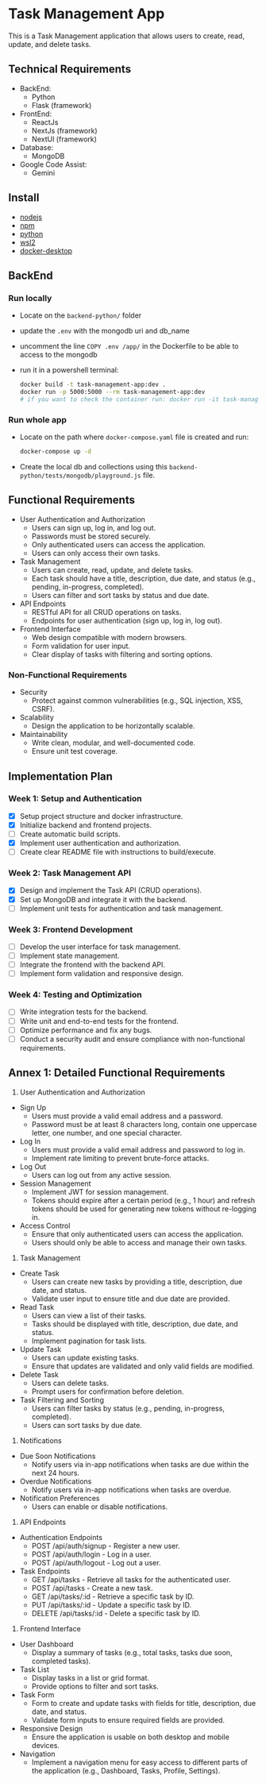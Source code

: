 # Task Management App

This is a Task Management application that allows users to create, read, update, and delete tasks.

## Technical Requirements

- BackEnd:
  - Python
  - Flask (framework)
- FrontEnd:
  - ReactJs
  - NextJs (framework)
  - NextUI (framework)
- Database:
  - MongoDB
- Google Code Assist:
  - Gemini

## Install

- [nodejs](https://nodejs.org/en)
- [npm](https://docs.npmjs.com/downloading-and-installing-node-js-and-npm)
- [python](https://www.python.org/downloads/)
- [wsl2](https://learn.microsoft.com/en-us/windows/wsl/install)
- [docker-desktop](https://docs.docker.com/desktop/release-notes/)

## BackEnd

### Run locally

- Locate on the `backend-python/` folder
- update the `.env` with the mongodb uri and db_name
- uncomment the line `COPY .env /app/` in the Dockerfile to be able to access to the mongodb
- run it in a powershell terminal:

  ```bash
  docker build -t task-management-app:dev .
  docker run -p 5000:5000 --rm task-management-app:dev
  # if you want to check the container run: docker run -it task-manager-app bash
  ```

### Run whole app

- Locate on the path where `docker-compose.yaml` file is created and run:

  ```bash
  docker-compose up -d
  ```

- Create the local db and collections using this `backend-python/tests/mongodb/playground.js` file.

## Functional Requirements

- User Authentication and Authorization
  - Users can sign up, log in, and log out.
  - Passwords must be stored securely.
  - Only authenticated users can access the application.
  - Users can only access their own tasks.
- Task Management
  - Users can create, read, update, and delete tasks.
  - Each task should have a title, description, due date, and status (e.g., pending, in-progress, completed).
  - Users can filter and sort tasks by status and due date.
- API Endpoints
  - RESTful API for all CRUD operations on tasks.
  - Endpoints for user authentication (sign up, log in, log out).
- Frontend Interface
  - Web design compatible with modern browsers.
  - Form validation for user input.
  - Clear display of tasks with filtering and sorting options.

### Non-Functional Requirements  

- Security
  - Protect against common vulnerabilities (e.g., SQL injection, XSS, CSRF).
- Scalability
  - Design the application to be horizontally scalable.  
- Maintainability
  - Write clean, modular, and well-documented code.
  - Ensure unit test coverage.

## Implementation Plan

### Week 1: Setup and Authentication

- [x] Setup project structure and docker infrastructure.
- [x] Initialize backend and frontend projects.
- [ ] Create automatic build scripts.
- [x] Implement user authentication and authorization.
- [ ] Create clear README file with instructions to build/execute.

### Week 2: Task Management API

- [X] Design and implement the Task API (CRUD operations).
- [x] Set up MongoDB and integrate it with the backend.
- [ ] Implement unit tests for authentication and task management.

### Week 3: Frontend Development

- [ ] Develop the user interface for task management.
- [ ] Implement state management.
- [ ] Integrate the frontend with the backend API.
- [ ] Implement form validation and responsive design.

### Week 4: Testing and Optimization

- [ ] Write integration tests for the backend.
- [ ] Write unit and end-to-end tests for the frontend.
- [ ] Optimize performance and fix any bugs.
- [ ] Conduct a security audit and ensure compliance with non-functional requirements.

## Annex 1: Detailed Functional Requirements

1. User Authentication and Authorization

- Sign Up
  - Users must provide a valid email address and a password.
  - Password must be at least 8 characters long, contain one uppercase letter, one number, and one special character.
- Log In
  - Users must provide a valid email address and password to log in.
  - Implement rate limiting to prevent brute-force attacks.
- Log Out
  - Users can log out from any active session.
- Session Management
  - Implement JWT for session management.
  - Tokens should expire after a certain period (e.g., 1 hour) and refresh tokens should be used for generating new tokens without re-logging in.
- Access Control
  - Ensure that only authenticated users can access the application.
  - Users should only be able to access and manage their own tasks.

1. Task Management

- Create Task
  - Users can create new tasks by providing a title, description, due date, and status.
  - Validate user input to ensure title and due date are provided.
- Read Task
  - Users can view a list of their tasks.
  - Tasks should be displayed with title, description, due date, and status.
  - Implement pagination for task lists.
- Update Task
  - Users can update existing tasks.
  - Ensure that updates are validated and only valid fields are modified.
- Delete Task
  - Users can delete tasks.
  - Prompt users for confirmation before deletion.
- Task Filtering and Sorting
  - Users can filter tasks by status (e.g., pending, in-progress, completed).
  - Users can sort tasks by due date.

1. Notifications

- Due Soon Notifications
  - Notify users via in-app notifications when tasks are due within the next 24 hours.
- Overdue Notifications
  - Notify users via in-app notifications when tasks are overdue.
- Notification Preferences
  - Users can enable or disable notifications.

1. API Endpoints

- Authentication Endpoints
  - POST /api/auth/signup - Register a new user.
  - POST /api/auth/login - Log in a user.
  - POST /api/auth/logout - Log out a user.
- Task Endpoints
  - GET /api/tasks - Retrieve all tasks for the authenticated user.
  - POST /api/tasks - Create a new task.
  - GET /api/tasks/:id - Retrieve a specific task by ID.
  - PUT /api/tasks/:id - Update a specific task by ID.
  - DELETE /api/tasks/:id - Delete a specific task by ID.

1. Frontend Interface

- User Dashboard
  - Display a summary of tasks (e.g., total tasks, tasks due soon, completed tasks).
- Task List
  - Display tasks in a list or grid format.
  - Provide options to filter and sort tasks.
- Task Form
  - Form to create and update tasks with fields for title, description, due date, and status.
  - Validate form inputs to ensure required fields are provided.
- Responsive Design
  - Ensure the application is usable on both desktop and mobile devices.
- Navigation
  - Implement a navigation menu for easy access to different parts of the application (e.g., Dashboard, Tasks, Profile, Settings).
